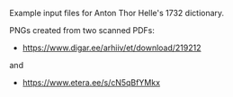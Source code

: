 Example input files for Anton Thor Helle's 1732 dictionary.

PNGs created from two scanned PDFs:

* https://www.digar.ee/arhiiv/et/download/219212
  
and

* https://www.etera.ee/s/cN5qBfYMkx

